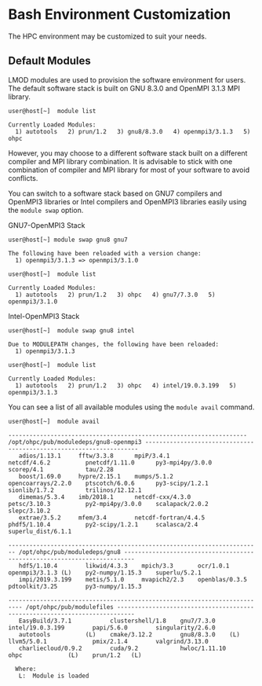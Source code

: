 # Bash Environment Customization

The HPC environment may be customized to suit your needs.

## Default Modules

LMOD modules are used to provision the software environment for users. The default software stack is built on GNU 8.3.0 and OpenMPI 3.1.3 MPI library.

```
user@host[~]  module list

Currently Loaded Modules:
  1) autotools   2) prun/1.2   3) gnu8/8.3.0   4) openmpi3/3.1.3   5) ohpc
```
  However, you may choose to a different software stack built on a different compiler and MPI library combination. It is advisable to stick with one combination of compiler and MPI library for most of your software to avoid conflicts.

You can switch to a software stack based on GNU7 compilers and OpenMPI3 libraries or Intel compilers and OpenMPI3 libraries easily using the `module swap` option.

GNU7-OpenMPI3 Stack
```
user@host[~] module swap gnu8 gnu7

The following have been reloaded with a version change:
  1) openmpi3/3.1.3 => openmpi3/3.1.0

user@host[~]  module list

Currently Loaded Modules:
  1) autotools   2) prun/1.2   3) ohpc   4) gnu7/7.3.0   5) openmpi3/3.1.0

```

Intel-OpenMPI3 Stack
```
user@host[~]  module swap gnu8 intel

Due to MODULEPATH changes, the following have been reloaded:
  1) openmpi3/3.1.3

user@host[~]  module list

Currently Loaded Modules:
  1) autotools   2) prun/1.2   3) ohpc   4) intel/19.0.3.199   5) openmpi3/3.1.3
```

You can see a list of all available modules using the `module avail` command.

```
user@host[~]  module avail

-------------------------------------------------------------------- /opt/ohpc/pub/moduledeps/gnu8-openmpi3 --------------------------------------------------------------------
   adios/1.13.1     fftw/3.3.8      mpiP/3.4.1              netcdf/4.6.2          pnetcdf/1.11.0      py3-mpi4py/3.0.0    scorep/4.1            tau/2.28
   boost/1.69.0     hypre/2.15.1    mumps/5.1.2             opencoarrays/2.2.0    ptscotch/6.0.6      py3-scipy/1.2.1     sionlib/1.7.2         trilinos/12.12.1
   dimemas/5.3.4    imb/2018.1      netcdf-cxx/4.3.0        petsc/3.10.3          py2-mpi4py/3.0.0    scalapack/2.0.2     slepc/3.10.2
   extrae/3.5.2     mfem/3.4        netcdf-fortran/4.4.5    phdf5/1.10.4          py2-scipy/1.2.1     scalasca/2.4        superlu_dist/6.1.1

------------------------------------------------------------------------ /opt/ohpc/pub/moduledeps/gnu8 -------------------------------------------------------------------------
   hdf5/1.10.4        likwid/4.3.3    mpich/3.3       ocr/1.0.1         openmpi3/3.1.3 (L)    py2-numpy/1.15.3    superlu/5.2.1
   impi/2019.3.199    metis/5.1.0     mvapich2/2.3    openblas/0.3.5    pdtoolkit/3.25        py3-numpy/1.15.3

-------------------------------------------------------------------------- /opt/ohpc/pub/modulefiles ---------------------------------------------------------------------------
   EasyBuild/3.7.1           clustershell/1.8    gnu7/7.3.0           intel/19.0.3.199        papi/5.6.0        singularity/2.6.0
   autotools          (L)    cmake/3.12.2        gnu8/8.3.0    (L)    llvm5/5.0.1             pmix/2.1.4        valgrind/3.13.0
   charliecloud/0.9.2        cuda/9.2            hwloc/1.11.10        ohpc             (L)    prun/1.2   (L)

  Where:
   L:  Module is loaded
```
<!--
## Project-Specific Environment Variables

Some projects have environment modules that will prepare the environment with the specific needs of the project. To list the available project modules, type `module avail`. At the top of the output is a section titled `/opt/ohpc/pub/modulefiles`. The environment modules begin with `env/`. To load one of these environments:



```bash
module load env/cad-bsd
```

-->

